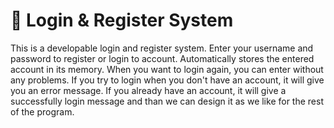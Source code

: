 # 🔐 Login & Register System

This is a developable login and register system. Enter your username and password to register or login to account. Automatically stores the entered account in its memory. When you want to login again, you can enter without any problems. If you try to login when you don't have an account, it will give you an error message. If you already have an account, it will give a successfully login message and than we can design it as we like for the rest of the program.       


